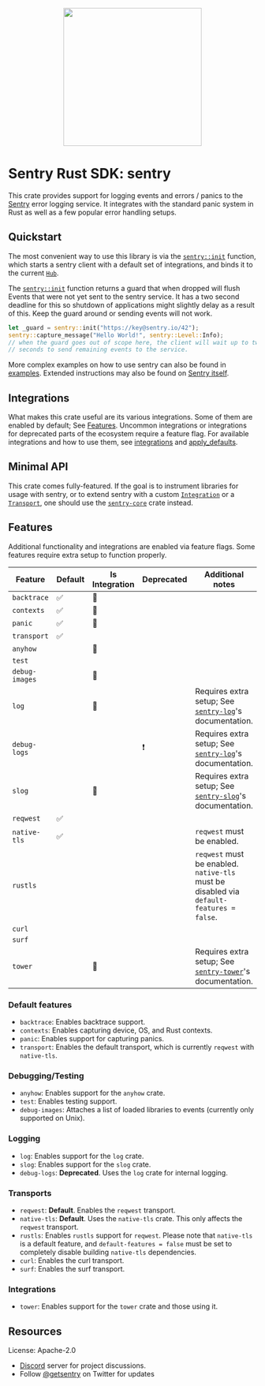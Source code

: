 <p align="center">
    <a href="https://sentry.io" target="_blank" align="center">
        <img src="https://sentry-brand.storage.googleapis.com/sentry-logo-black.png" width="280">
    </a>
</p>

# Sentry Rust SDK: sentry

This crate provides support for logging events and errors / panics to the
[Sentry] error logging service. It integrates with the standard panic
system in Rust as well as a few popular error handling setups.

[Sentry]: https://sentry.io/

## Quickstart

The most convenient way to use this library is via the [`sentry::init`] function,
which starts a sentry client with a default set of integrations, and binds
it to the current [`Hub`].

The [`sentry::init`] function returns a guard that when dropped will flush Events that were not
yet sent to the sentry service. It has a two second deadline for this so shutdown of
applications might slightly delay as a result of this. Keep the guard around or sending events
will not work.

```rust
let _guard = sentry::init("https://key@sentry.io/42");
sentry::capture_message("Hello World!", sentry::Level::Info);
// when the guard goes out of scope here, the client will wait up to two
// seconds to send remaining events to the service.
```

More complex examples on how to use sentry can also be found in [examples]. Extended instructions
may also be found on [Sentry itself].

[`sentry::init`]: https://docs.rs/sentry/0.24.2/sentry/fn.init.html
[`Hub`]: https://docs.rs/sentry/0.24.2/sentry/struct.Hub.html
[examples]: https://github.com/getsentry/sentry-rust/tree/master/sentry/examples
[Sentry itself]: https://docs.sentry.io/platforms/rust

## Integrations

What makes this crate useful are its various integrations. Some of them are enabled by
default; See [Features]. Uncommon integrations or integrations for deprecated parts of
the ecosystem require a feature flag. For available integrations and how to use them, see
[integrations] and [apply_defaults].

[Features]: #features
[integrations]: https://docs.rs/sentry/0.24.2/sentry/integrations/index.html
[apply_defaults]: https://docs.rs/sentry/0.24.2/sentry/fn.apply_defaults.html

## Minimal API

This crate comes fully-featured. If the goal is to instrument libraries for usage
with sentry, or to extend sentry with a custom [`Integration`] or a [`Transport`],
one should use the [`sentry-core`] crate instead.

[`Integration`]: https://docs.rs/sentry/0.24.2/sentry/trait.Integration.html
[`Transport`]: https://docs.rs/sentry/0.24.2/sentry/trait.Transport.html
[`sentry-core`]: https://crates.io/crates/sentry-core

## Features

Additional functionality and integrations are enabled via feature flags. Some features require
extra setup to function properly.

| Feature        | Default | Is Integration | Deprecated | Additional notes                                                                         |
| -------------- | ------- | -------------- | ---------- | ---------------------------------------------------------------------------------------- |
| `backtrace`    | ✅      | 🔌             |            |                                                                                          |
| `contexts`     | ✅      | 🔌             |            |                                                                                          |
| `panic`        | ✅      | 🔌             |            |                                                                                          |
| `transport`    | ✅      |                |            |                                                                                          |
| `anyhow`       |         | 🔌             |            |                                                                                          |
| `test`         |         |                |            |                                                                                          |
| `debug-images` |         | 🔌             |            |                                                                                          |
| `log`          |         | 🔌             |            | Requires extra setup; See [`sentry-log`]'s documentation.                               |
| `debug-logs`   |         |                | ❗         | Requires extra setup; See [`sentry-log`]'s documentation.                               |
| `slog`         |         | 🔌             |            | Requires extra setup; See [`sentry-slog`]'s documentation.                              |
| `reqwest`      | ✅      |                |            |                                                                                          |
| `native-tls`   | ✅      |                |            | `reqwest` must be enabled.                                                               |
| `rustls`       |         |                |            | `reqwest` must be enabled. `native-tls` must be disabled via `default-features = false`. |
| `curl`         |         |                |            |                                                                                          |
| `surf`         |         |                |            |                                                                                          |
| `tower`        |         | 🔌             |            | Requires extra setup; See [`sentry-tower`]'s documentation.                              |

[`sentry-log`]: https://crates.io/crates/sentry-log
[`sentry-slog`]: https://crates.io/crates/sentry-slog
[`sentry-tower`]: https://crates.io/crates/sentry-tower

### Default features
- `backtrace`: Enables backtrace support.
- `contexts`: Enables capturing device, OS, and Rust contexts.
- `panic`: Enables support for capturing panics.
- `transport`: Enables the default transport, which is currently `reqwest` with `native-tls`.

### Debugging/Testing
- `anyhow`: Enables support for the `anyhow` crate.
- `test`: Enables testing support.
- `debug-images`: Attaches a list of loaded libraries to events (currently only supported on Unix).

### Logging
- `log`: Enables support for the `log` crate.
- `slog`: Enables support for the `slog` crate.
- `debug-logs`: **Deprecated**. Uses the `log` crate for internal logging.

### Transports
- `reqwest`: **Default**. Enables the `reqwest` transport.
- `native-tls`: **Default**. Uses the `native-tls` crate. This only affects the `reqwest` transport.
- `rustls`: Enables `rustls` support for `reqwest`. Please note that `native-tls` is a default
  feature, and `default-features = false` must be set to completely disable building `native-tls`
  dependencies.
- `curl`: Enables the curl transport.
- `surf`: Enables the surf transport.

### Integrations
- `tower`: Enables support for the `tower` crate and those using it.

## Resources

License: Apache-2.0

- [Discord](https://discord.gg/ez5KZN7) server for project discussions.
- Follow [@getsentry](https://twitter.com/getsentry) on Twitter for updates
